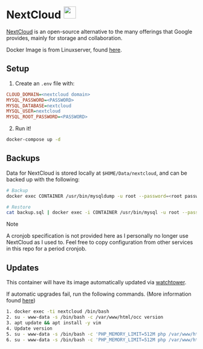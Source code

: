 # NextCloud <img src="https://upload.wikimedia.org/wikipedia/commons/6/60/Nextcloud_Logo.svg" width="32">
[NextCloud](https://nextcloud.com/) is an open-source alternative to the many offerings that Google provides, mainly for storage and collaboration.

Docker Image is from Linuxserver, found [here](https://hub.docker.com/r/linuxserver/nextcloud).

## Setup
1. Create an `.env` file with:
```ini
CLOUD_DOMAIN=<nextcloud domain>
MYSQL_PASSWORD=<PASSWORD>
MYSQL_DATABASE=nextcloud
MYSQL_USER=nextcloud
MYSQL_ROOT_PASSWORD=<PASSWORD>
```

2. Run it!
```bash
docker-compose up -d
```

## Backups
Data for NextCloud is stored locally at `$HOME/Data/nextcloud`, and can be backed up with the following:

```bash
# Backup
docker exec CONTAINER /usr/bin/mysqldump -u root --password=<root password> nextcloud > backup.sql

# Restore
cat backup.sql | docker exec -i CONTAINER /usr/bin/mysql -u root --password=<root password> nextcloud
```

> [!NOTE]
> A cronjob specification is not provided here as I personally no longer use NextCloud as I used to. Feel free to
> copy configuration from other services in this repo for a period cronjob.

## Updates
This container will have its image automatically updated via [watchtower](https://ryanliu6/focus/watchtower).

If automatic upgrades fail, run the following commands. (More information found [here](https://github.com/nextcloud/docker/issues/1652#issuecomment-986097091))

```bash
1. docker exec -ti nextcloud /bin/bash
2. su - www-data -s /bin/bash -c /var/www/html/occ version
3. apt update && apt install -y vim
4. Update version
5. su - www-data -s /bin/bash -c 'PHP_MEMORY_LIMIT=512M php /var/www/html/occ upgrade'
6. su - www-data -s /bin/bash -c 'PHP_MEMORY_LIMIT=512M php /var/www/html/occ maintenance:mode --off'
```
